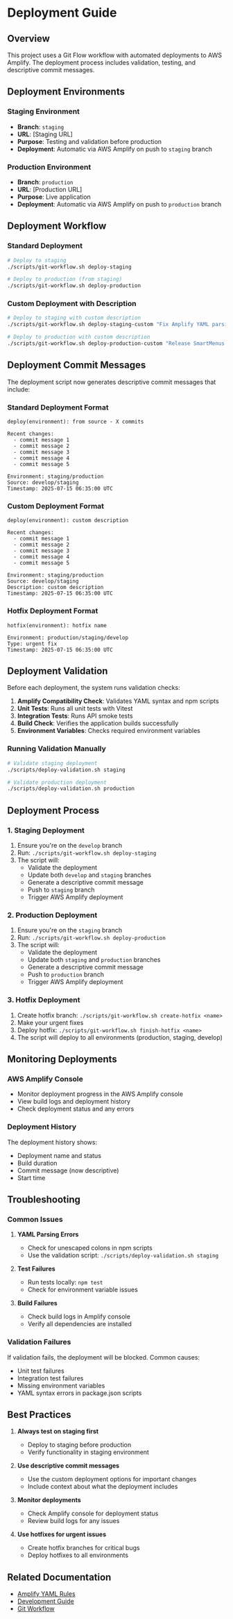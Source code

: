 # Deployment Guide

## Overview

This project uses a Git Flow workflow with automated deployments to AWS Amplify. The deployment process includes validation, testing, and descriptive commit messages.

## Deployment Environments

### Staging Environment

- **Branch**: `staging`
- **URL**: [Staging URL]
- **Purpose**: Testing and validation before production
- **Deployment**: Automatic via AWS Amplify on push to `staging` branch

### Production Environment

- **Branch**: `production`
- **URL**: [Production URL]
- **Purpose**: Live application
- **Deployment**: Automatic via AWS Amplify on push to `production` branch

## Deployment Workflow

### Standard Deployment

```bash
# Deploy to staging
./scripts/git-workflow.sh deploy-staging

# Deploy to production (from staging)
./scripts/git-workflow.sh deploy-production
```

### Custom Deployment with Description

```bash
# Deploy to staging with custom description
./scripts/git-workflow.sh deploy-staging-custom "Fix Amplify YAML parsing issues"

# Deploy to production with custom description
./scripts/git-workflow.sh deploy-production-custom "Release SmartMenus feature"
```

## Deployment Commit Messages

The deployment script now generates descriptive commit messages that include:

### Standard Deployment Format

```
deploy(environment): from source - X commits

Recent changes:
  - commit message 1
  - commit message 2
  - commit message 3
  - commit message 4
  - commit message 5

Environment: staging/production
Source: develop/staging
Timestamp: 2025-07-15 06:35:00 UTC
```

### Custom Deployment Format

```
deploy(environment): custom description

Recent changes:
  - commit message 1
  - commit message 2
  - commit message 3
  - commit message 4
  - commit message 5

Environment: staging/production
Source: develop/staging
Description: custom description
Timestamp: 2025-07-15 06:35:00 UTC
```

### Hotfix Deployment Format

```
hotfix(environment): hotfix name

Environment: production/staging/develop
Type: urgent fix
Timestamp: 2025-07-15 06:35:00 UTC
```

## Deployment Validation

Before each deployment, the system runs validation checks:

1. **Amplify Compatibility Check**: Validates YAML syntax and npm scripts
2. **Unit Tests**: Runs all unit tests with Vitest
3. **Integration Tests**: Runs API smoke tests
4. **Build Check**: Verifies the application builds successfully
5. **Environment Variables**: Checks required environment variables

### Running Validation Manually

```bash
# Validate staging deployment
./scripts/deploy-validation.sh staging

# Validate production deployment
./scripts/deploy-validation.sh production
```

## Deployment Process

### 1. Staging Deployment

1. Ensure you're on the `develop` branch
2. Run: `./scripts/git-workflow.sh deploy-staging`
3. The script will:
   - Validate the deployment
   - Update both `develop` and `staging` branches
   - Generate a descriptive commit message
   - Push to `staging` branch
   - Trigger AWS Amplify deployment

### 2. Production Deployment

1. Ensure you're on the `staging` branch
2. Run: `./scripts/git-workflow.sh deploy-production`
3. The script will:
   - Validate the deployment
   - Update both `staging` and `production` branches
   - Generate a descriptive commit message
   - Push to `production` branch
   - Trigger AWS Amplify deployment

### 3. Hotfix Deployment

1. Create hotfix branch: `./scripts/git-workflow.sh create-hotfix <name>`
2. Make your urgent fixes
3. Deploy hotfix: `./scripts/git-workflow.sh finish-hotfix <name>`
4. The script will deploy to all environments (production, staging, develop)

## Monitoring Deployments

### AWS Amplify Console

- Monitor deployment progress in the AWS Amplify console
- View build logs and deployment history
- Check deployment status and any errors

### Deployment History

The deployment history shows:

- Deployment name and status
- Build duration
- Commit message (now descriptive)
- Start time

## Troubleshooting

### Common Issues

1. **YAML Parsing Errors**
   - Check for unescaped colons in npm scripts
   - Use the validation script: `./scripts/deploy-validation.sh staging`

2. **Test Failures**
   - Run tests locally: `npm test`
   - Check for environment variable issues

3. **Build Failures**
   - Check build logs in Amplify console
   - Verify all dependencies are installed

### Validation Failures

If validation fails, the deployment will be blocked. Common causes:

- Unit test failures
- Integration test failures
- Missing environment variables
- YAML syntax errors in package.json scripts

## Best Practices

1. **Always test on staging first**
   - Deploy to staging before production
   - Verify functionality in staging environment

2. **Use descriptive commit messages**
   - Use the custom deployment options for important changes
   - Include context about what the deployment includes

3. **Monitor deployments**
   - Check Amplify console for deployment status
   - Review build logs for any issues

4. **Use hotfixes for urgent issues**
   - Create hotfix branches for critical bugs
   - Deploy hotfixes to all environments

## Related Documentation

- [Amplify YAML Rules](./AMPLIFY-YAML-RULES.md)
- [Development Guide](./DEVELOPMENT-GUIDE.MD)
- [Git Workflow](./GIT_WORKFLOW.md)
